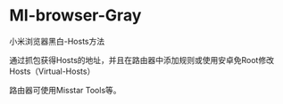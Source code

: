 # MI-browser-Gray
小米浏览器黑白-Hosts方法

通过抓包获得Hosts的地址，并且在路由器中添加规则或使用安卓免Root修改Hosts（Virtual-Hosts）

路由器可使用Misstar Tools等。
